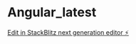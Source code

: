 # Angular_latest

[Edit in StackBlitz next generation editor ⚡️](https://stackblitz.com/~/github.com/sheenypaulose/Angular_latest)